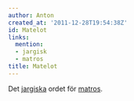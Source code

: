 ```yaml
---
author: Anton
created_at: '2011-12-28T19:54:38Z'
id: Matelot
links:
  mention:
  - jargisk
  - matros
title: Matelot
---
```


Det [jargiska] ordet för [matros].

  [jargiska]: jargisk
  [matros]: matros
